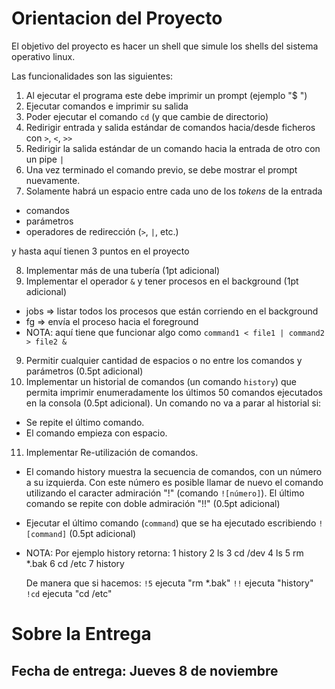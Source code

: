 Orientacion del Proyecto
========================

El objetivo del proyecto es hacer un shell que simule los shells del sistema operativo linux.

Las funcionalidades son las siguientes:

1. Al ejecutar el programa este debe imprimir un prompt (ejemplo "$ ")
2. Ejecutar comandos e imprimir su salida
3. Poder ejecutar el comando `cd` (y que cambie de directorio)
4. Redirigir entrada y salida estándar de comandos hacia/desde ficheros con `>`, `<`, `>>` 
5. Redirigir la salida estándar de un comando hacia la entrada de otro con un pipe `|`
6. Una vez terminado el comando previo, se debe mostrar el prompt nuevamente.
7. Solamente habrá un espacio entre cada uno de los *tokens* de la entrada
  * comandos
  * parámetros
  * operadores de redirección (`>`, `|`, etc.)

y hasta aquí tienen 3 puntos en el proyecto

8. Implementar más de una tubería (1pt adicional)
9. Implementar el operador `&` y tener procesos en el background (1pt adicional)
  * jobs => listar todos los procesos que están corriendo en el background
  * fg <pid> => envía el proceso <pid> hacia el foreground
  * NOTA: aquí tiene que funcionar algo como `command1 < file1 | command2 > file2 &`
9. Permitir cualquier cantidad de espacios o no entre los comandos y parámetros (0.5pt adicional)
10. Implementar un historial de comandos (un comando `history`) que permita imprimir enumeradamente los últimos 50 comandos ejecutados en la consola (0.5pt adicional). Un comando no va a parar al historial si:
  * Se repite el último comando.
  * El comando empieza con espacio.
11. Implementar Re-utilización de comandos.
  * El comando history muestra la secuencia de comandos, con un número a su izquierda. Con este número es posible llamar de nuevo el comando utilizando el caracter admiración "!" (comando `![número]`). El último comando se repite con doble admiración "!!" (0.5pt adicional)
  * Ejecutar el último comando (`command`) que se ha ejecutado escribiendo `![command]` (0.5pt adicional)
  * NOTA: Por ejemplo history retorna:
    1  history 
    2  ls 
    3  cd /dev 
    4  ls 
    5  rm *.bak
    6  cd /etc 
    7  history


    De manera que si hacemos:
   `!5` ejecuta "rm *.bak"
   `!!` ejecuta "history"
   `!cd` ejecuta "cd /etc"

Sobre la Entrega
================

Fecha de entrega: Jueves 8 de noviembre
-------------------------------

